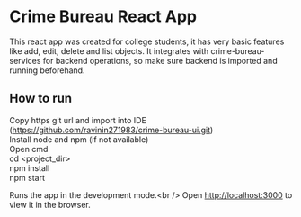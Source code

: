 # Crime Bureau React App

This react app was created for college students, it has very basic features like add, edit, delete and list objects. 
It integrates with crime-bureau-services for backend operations, so make sure backend is imported and running beforehand.

## How to run
Copy https git url and import into IDE (https://github.com/ravinin271983/crime-bureau-ui.git)<br />
Install node and npm (if not available)<br />
Open cmd<br />
cd <project_dir><br />
npm install <br />
npm start<br />

Runs the app in the development mode.\<br />
Open [http://localhost:3000](http://localhost:3000) to view it in the browser.<br />
